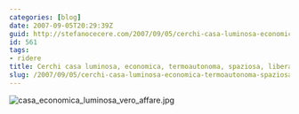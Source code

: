 ```yaml
---
categories: [blog]
date: 2007-09-05T20:29:39Z
guid: http://stefanocecere.com/2007/09/05/cerchi-casa-luminosa-economica-termoautonoma-spaziosa-libera-vero-affare/
id: 561
tags:
- ridere
title: Cerchi casa luminosa, economica, termoautonoma, spaziosa, libera.. vero affare?
slug: /2007/09/05/cerchi-casa-luminosa-economica-termoautonoma-spaziosa-libera-vero-affare/
---
```


![casa_economica_luminosa_vero_affare.jpg](http://stefanocecere.com/wp-content/uploads/sites/3/2007/09/casa_economica_luminosa_vero_affare.jpg)